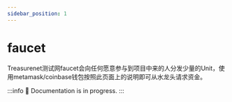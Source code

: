 ```yaml
---
sidebar_position: 1
---
```


# faucet

Treasurenet测试网faucet会向任何愿意参与到项目中来的人分发少量的Unit，使用metamask/coinbase钱包按照此页面上的说明即可从水龙头请求资金。

:::info
  🚧 Documentation is in progress.
:::
